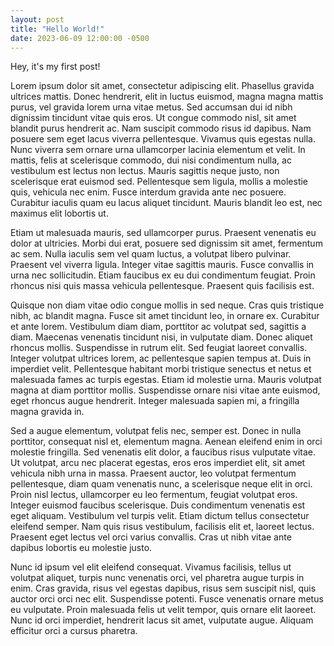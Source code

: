 ```yaml
---
layout: post
title: "Hello World!"
date: 2023-06-09 12:00:00 -0500
---
```



Hey, it's my first post!

Lorem ipsum dolor sit amet, consectetur adipiscing elit. Phasellus gravida ultrices mattis. Donec hendrerit, elit in luctus euismod, magna magna mattis purus, vel gravida lorem urna vitae metus. Sed accumsan dui id nibh dignissim tincidunt vitae quis eros. Ut congue commodo nisl, sit amet blandit purus hendrerit ac. Nam suscipit commodo risus id dapibus. Nam posuere sem eget lacus viverra pellentesque. Vivamus quis egestas nulla. Nunc viverra sem ornare urna ullamcorper lacinia elementum et velit. In mattis, felis at scelerisque commodo, dui nisi condimentum nulla, ac vestibulum est lectus non lectus. Mauris sagittis neque justo, non scelerisque erat euismod sed. Pellentesque sem ligula, mollis a molestie quis, vehicula nec enim. Fusce interdum gravida ante nec posuere. Curabitur iaculis quam eu lacus aliquet tincidunt. Mauris blandit leo est, nec maximus elit lobortis ut.

Etiam ut malesuada mauris, sed ullamcorper purus. Praesent venenatis eu dolor at ultricies. Morbi dui erat, posuere sed dignissim sit amet, fermentum ac sem. Nulla iaculis sem vel quam luctus, a volutpat libero pulvinar. Praesent vel viverra ligula. Integer vitae sagittis mauris. Fusce convallis in urna nec sollicitudin. Etiam faucibus ex eu dui condimentum feugiat. Proin rhoncus nisi quis massa vehicula pellentesque. Praesent quis facilisis est.

Quisque non diam vitae odio congue mollis in sed neque. Cras quis tristique nibh, ac blandit magna. Fusce sit amet tincidunt leo, in ornare ex. Curabitur et ante lorem. Vestibulum diam diam, porttitor ac volutpat sed, sagittis a diam. Maecenas venenatis tincidunt nisi, in vulputate diam. Donec aliquet rhoncus mollis. Suspendisse in rutrum elit. Sed feugiat laoreet convallis. Integer volutpat ultrices lorem, ac pellentesque sapien tempus at. Duis in imperdiet velit. Pellentesque habitant morbi tristique senectus et netus et malesuada fames ac turpis egestas. Etiam id molestie urna. Mauris volutpat magna at diam porttitor mollis. Suspendisse ornare nisi vitae ante euismod, eget rhoncus augue hendrerit. Integer malesuada sapien mi, a fringilla magna gravida in.

Sed a augue elementum, volutpat felis nec, semper est. Donec in nulla porttitor, consequat nisl et, elementum magna. Aenean eleifend enim in orci molestie fringilla. Sed venenatis elit dolor, a faucibus risus vulputate vitae. Ut volutpat, arcu nec placerat egestas, eros eros imperdiet elit, sit amet vehicula nibh urna in massa. Praesent auctor, leo volutpat fermentum pellentesque, diam quam venenatis nunc, a scelerisque neque elit in orci. Proin nisl lectus, ullamcorper eu leo fermentum, feugiat volutpat eros. Integer euismod faucibus scelerisque. Duis condimentum venenatis est eget aliquam. Vestibulum vel turpis velit. Etiam dictum tellus consectetur eleifend semper. Nam quis risus vestibulum, facilisis elit et, laoreet lectus. Praesent eget lectus vel orci varius convallis. Cras ut nibh vitae ante dapibus lobortis eu molestie justo.

Nunc id ipsum vel elit eleifend consequat. Vivamus facilisis, tellus ut volutpat aliquet, turpis nunc venenatis orci, vel pharetra augue turpis in enim. Cras gravida, risus vel egestas dapibus, risus sem suscipit nisl, quis auctor orci orci nec elit. Suspendisse potenti. Fusce venenatis ornare metus eu vulputate. Proin malesuada felis ut velit tempor, quis ornare elit laoreet. Nunc id orci imperdiet, hendrerit lacus sit amet, vulputate augue. Aliquam efficitur orci a cursus pharetra.
